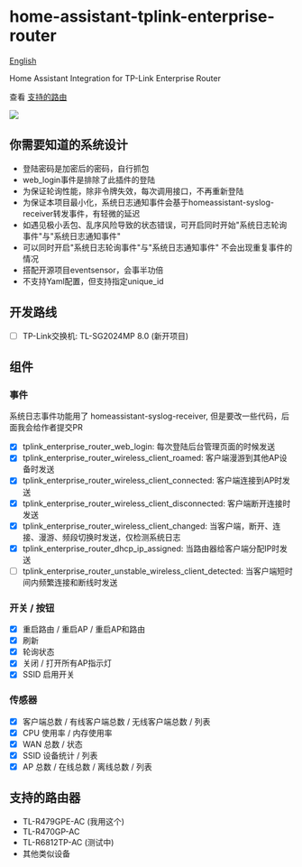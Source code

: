 # home-assistant-tplink-enterprise-router

[English](./README_en.md)

Home Assistant Integration for TP-Link Enterprise Router

查看 [支持的路由](#supports)

<img src="https://raw.githubusercontent.com/copydog/home-assistant-tplink-enterprise-router/refs/heads/main/docs/media/screenshot.png">

## 你需要知道的系统设计
- 登陆密码是加密后的密码，自行抓包
- web_login事件是排除了此插件的登陆
- 为保证轮询性能，除非令牌失效，每次调用接口，不再重新登陆
- 为保证本项目最小化，系统日志通知事件会基于homeassistant-syslog-receiver转发事件，有轻微的延迟
- 如遇见极小丢包、乱序风险导致的状态错误，可开启同时开始"系统日志轮询事件"与"系统日志通知事件"
- 可以同时开启"系统日志轮询事件"与"系统日志通知事件" 不会出现重复事件的情况
- 搭配开源项目eventsensor，会事半功倍
- 不支持Yaml配置，但支持指定unique_id

## 开发路线
- [ ] TP-Link交换机: TL-SG2024MP 8.0 (新开项目)

## 组件
### 事件
系统日志事件功能用了 homeassistant-syslog-receiver, 但是要改一些代码，后面我会给作者提交PR

- [x] tplink_enterprise_router_web_login: 每次登陆后台管理页面的时候发送
- [x] tplink_enterprise_router_wireless_client_roamed: 客户端漫游到其他AP设备时发送
- [x] tplink_enterprise_router_wireless_client_connected: 客户端连接到AP时发送
- [x] tplink_enterprise_router_wireless_client_disconnected: 客户端断开连接时发送
- [x] tplink_enterprise_router_wireless_client_changed: 当客户端，断开、连接、漫游、频段切换时发送，仅检测系统日志
- [x] tplink_enterprise_router_dhcp_ip_assigned: 当路由器给客户端分配IP时发送
- [ ] tplink_enterprise_router_unstable_wireless_client_detected: 当客户端短时间内频繁连接和断线时发送

### 开关 / 按钮
- [x] 重启路由 / 重启AP / 重启AP和路由
- [x] 刷新
- [x] 轮询状态
- [x] 关闭 / 打开所有AP指示灯
- [x] SSID 启用开关

### 传感器
- [x] 客户端总数 / 有线客户端总数 / 无线客户端总数 / 列表
- [x] CPU 使用率 / 内存使用率
- [x] WAN 总数 / 状态
- [x] SSID 设备统计 / 列表
- [x] AP 总数 / 在线总数 / 离线总数 / 列表

## <a id="supports">支持的路由器</a>
- TL-R479GPE-AC (我用这个)
- TL-R470GP-AC
- TL-R6812TP-AC (测试中)
- 其他类似设备